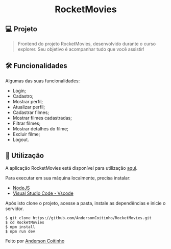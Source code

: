 <h1 align="center"> RocketMovies </h1>

<h2 id="project">💻 Projeto</h2>

> Frontend do projeto RocketMovies, desenvolvido durante o curso explorer. Seu objetivo é acompanhar tudo que você assistir!

<h2 id="features">🛠️ Funcionalidades</h2>

Algumas das suas funcionalidades:

- Login;
- Cadastro;
- Mostrar perfil;
- Atualizar perfil;
- Cadastrar filmes;
- Mostrar filmes cadastradas;
- Filtrar filmes;
- Mostrar detalhes do filme;
- Excluir filme;
- Logout.

<h2 id="usage">🚀 Utilização</h2>

A aplicação RocketMovies está disponível para utilização [aqui](https://moviessave.netlify.app/).

Para executar em sua máquina localmente, precisa instalar:

- [NodeJS](https://nodejs.org/en/)
- [Visual Studio Code - Vscode](https://code.visualstudio.com/)

Após isto clone o projeto, acesse a pasta, instale as dependências e inicie o servidor.

```
$ git clone https://github.com/AndersonCoitinho/RocketMovies.git
$ cd RocketMovies
$ npm install
$ npm run dev
```

Feito por <a href="https://www.linkedin.com/in/anderson-coitinho/">Anderson Coitinho</a>
